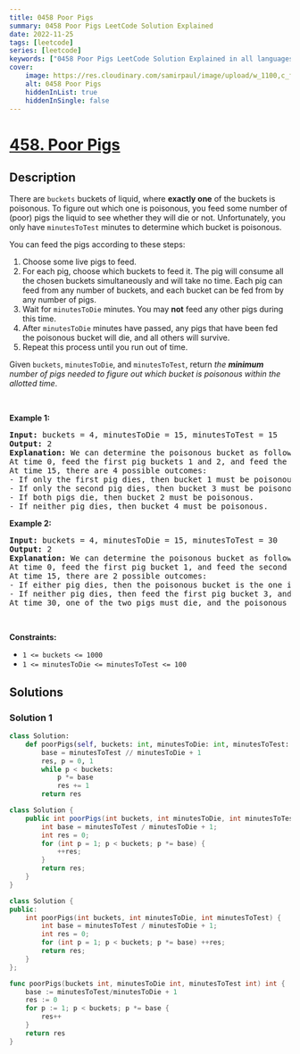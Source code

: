 ```yaml
---
title: 0458 Poor Pigs
summary: 0458 Poor Pigs LeetCode Solution Explained
date: 2022-11-25
tags: [leetcode]
series: [leetcode]
keywords: ["0458 Poor Pigs LeetCode Solution Explained in all languages", "0458 Poor Pigs", "LeetCode", "leetcode solution in Python3 C++ Java Go PHP Ruby Swift TypeScript Rust C# JavaScript C", "GeeksforGeeks", "InterviewBit", "Coding Ninjas", "HackerRank", "HackerEarth", "CodeChef", "TopCoder", "AlgoExpert", "freeCodeCamp", "Codeforces", "GitHub", "AtCoder", "Samir Paul"]
cover:
    image: https://res.cloudinary.com/samirpaul/image/upload/w_1100,c_fit,co_rgb:FFFFFF,l_text:Arial_75_bold:0458 Poor Pigs - Solution Explained/problem-solving.webp
    alt: 0458 Poor Pigs
    hiddenInList: true
    hiddenInSingle: false
---
```



# [458. Poor Pigs](https://leetcode.com/problems/poor-pigs)


## Description

<p>There are <code>buckets</code> buckets of liquid, where <strong>exactly one</strong> of the buckets is poisonous. To figure out which one is poisonous, you feed some number of (poor) pigs the liquid to see whether they will die or not. Unfortunately, you only have <code>minutesToTest</code> minutes to determine which bucket is poisonous.</p>

<p>You can feed the pigs according to these steps:</p>

<ol>
	<li>Choose some live pigs to feed.</li>
	<li>For each pig, choose which buckets to feed it. The pig will consume all the chosen buckets simultaneously and will take no time. Each pig can feed from any number of buckets, and each bucket can be fed from by any number of pigs.</li>
	<li>Wait for <code>minutesToDie</code> minutes. You may <strong>not</strong> feed any other pigs during this time.</li>
	<li>After <code>minutesToDie</code> minutes have passed, any pigs that have been fed the poisonous bucket will die, and all others will survive.</li>
	<li>Repeat this process until you run out of time.</li>
</ol>

<p>Given <code>buckets</code>, <code>minutesToDie</code>, and <code>minutesToTest</code>, return <em>the <strong>minimum</strong> number of pigs needed to figure out which bucket is poisonous within the allotted time</em>.</p>

<p>&nbsp;</p>
<p><strong class="example">Example 1:</strong></p>

<pre>
<strong>Input:</strong> buckets = 4, minutesToDie = 15, minutesToTest = 15
<strong>Output:</strong> 2
<strong>Explanation:</strong> We can determine the poisonous bucket as follows:
At time 0, feed the first pig buckets 1 and 2, and feed the second pig buckets 2 and 3.
At time 15, there are 4 possible outcomes:
- If only the first pig dies, then bucket 1 must be poisonous.
- If only the second pig dies, then bucket 3 must be poisonous.
- If both pigs die, then bucket 2 must be poisonous.
- If neither pig dies, then bucket 4 must be poisonous.
</pre>

<p><strong class="example">Example 2:</strong></p>

<pre>
<strong>Input:</strong> buckets = 4, minutesToDie = 15, minutesToTest = 30
<strong>Output:</strong> 2
<strong>Explanation:</strong> We can determine the poisonous bucket as follows:
At time 0, feed the first pig bucket 1, and feed the second pig bucket 2.
At time 15, there are 2 possible outcomes:
- If either pig dies, then the poisonous bucket is the one it was fed.
- If neither pig dies, then feed the first pig bucket 3, and feed the second pig bucket 4.
At time 30, one of the two pigs must die, and the poisonous bucket is the one it was fed.
</pre>

<p>&nbsp;</p>
<p><strong>Constraints:</strong></p>

<ul>
	<li><code>1 &lt;= buckets &lt;= 1000</code></li>
	<li><code>1 &lt;=&nbsp;minutesToDie &lt;=&nbsp;minutesToTest &lt;= 100</code></li>
</ul>

## Solutions

### Solution 1

<!-- tabs:start -->

```python
class Solution:
    def poorPigs(self, buckets: int, minutesToDie: int, minutesToTest: int) -> int:
        base = minutesToTest // minutesToDie + 1
        res, p = 0, 1
        while p < buckets:
            p *= base
            res += 1
        return res
```

```java
class Solution {
    public int poorPigs(int buckets, int minutesToDie, int minutesToTest) {
        int base = minutesToTest / minutesToDie + 1;
        int res = 0;
        for (int p = 1; p < buckets; p *= base) {
            ++res;
        }
        return res;
    }
}
```

```cpp
class Solution {
public:
    int poorPigs(int buckets, int minutesToDie, int minutesToTest) {
        int base = minutesToTest / minutesToDie + 1;
        int res = 0;
        for (int p = 1; p < buckets; p *= base) ++res;
        return res;
    }
};
```

```go
func poorPigs(buckets int, minutesToDie int, minutesToTest int) int {
	base := minutesToTest/minutesToDie + 1
	res := 0
	for p := 1; p < buckets; p *= base {
		res++
	}
	return res
}
```

<!-- tabs:end -->

<!-- end -->
